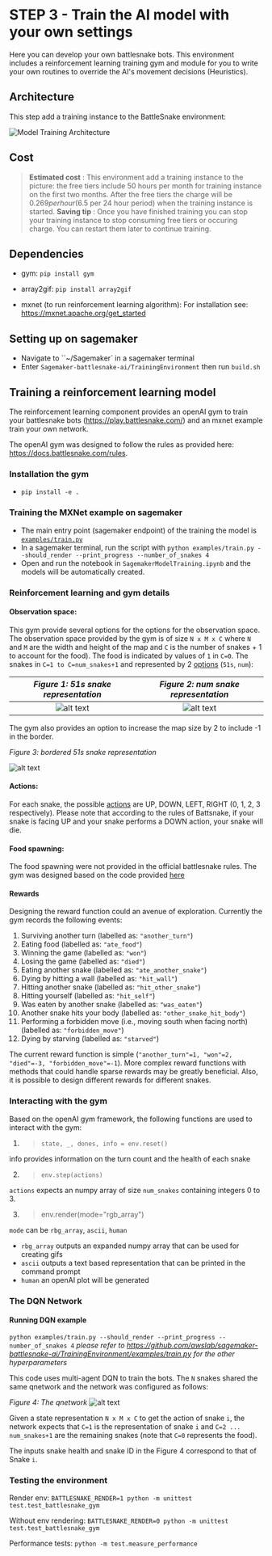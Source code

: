 # STEP 3 - Train the AI model with your own settings

Here you can develop your own battlesnake bots. This environment includes a reinforcement learning training gym and module for you to write your own routines to override the AI's movement decisions (Heuristics). 

## Architecture

This step add a training instance to the BattleSnake environment:

![Model Training Architecture](images/ArchitectureSagemakerBattleSnakeTraining.png "Model Training Architecture")

## Cost

> __Estimated cost__ : This environment add a training instance to the picture: the free tiers include 50 hours per month for training instance on the first two months.
> After the free tiers the charge will be $0.269 per hour ($6.5 per 24 hour period) when the training instance is started.
> __Saving tip__ : Once you have finished training you can stop your training instance to stop consuming free tiers or occuring charge. You can restart them later to continue training.

## Dependencies
- gym: `pip install gym`

- array2gif: `pip install array2gif`

- mxnet (to run reinforcement learning algorithm): For installation see: https://mxnet.apache.org/get_started

## Setting up on sagemaker
- Navigate to ``~/Sagemaker` in a sagemaker terminal
- Enter `Sagemaker-battlesnake-ai/TrainingEnvironment` then run `build.sh`

## Training a reinforcement learning model

The reinforcement learning component provides an openAI gym to train your battlesnake bots (https://play.battlesnake.com/) and an mxnet example train your own network.

The openAI gym was designed to follow the rules as provided here: https://docs.battlesnake.com/rules.

### Installation the gym
- `pip install -e .`

### Training the MXNet example on sagemaker
- The main entry point (sagemaker endpoint) of the training the model is [`examples/train.py`](../TrainingEnvironment/examples/train.py)
- In a sagemaker terminal, run the script with `python examples/train.py --should_render --print_progress --number_of_snakes 4`
- Open and run the notebook in `SagemakerModelTraining.ipynb` and the models will be automatically created.

### Reinforcement learning and gym details
#### Observation space: 
This gym provide several options for the options for the observation space. 
The observation space provided by the gym is of size `N x M x C` where `N` and `M` are the width and height of the map and `C` is the number of snakes + 1 to account for the food). The food is indicated by values of `1` in `C=0`. The snakes in `C=1 to C=num_snakes+1` and represented by 2 [options](../TrainingEnvironment/battlesnake_gym/snake_gym.py) (`51s`, `num`): 

*Figure 1: 51s snake representation*             |  *Figure 2: num snake representation*
:-----------------------------------------------:|:----------------------------------------------------------------:
![alt text](images/51s.png "51s snake representation") |  ![alt text](images/num.png "num snake representation")

The gym also provides an option to increase the map size by 2 to include -1 in the border.

*Figure 3: bordered 51s snake representation*

![alt text](images/border.png "Bordered 51s snake representation")

#### Actions:
For each snake, the possible [actions](../TrainingEnvironment/battlesnake_gym/snake.py) are UP, DOWN, LEFT, RIGHT (0, 1, 2, 3 respectively). Please note that according to the rules of Battsnake, if your snake is facing UP and your snake performs a DOWN action, your snake will die.

#### Food spawning:
The food spawning were not provided in the official battlesnake rules. The gym was designed based on the code provided [here](
https://github.com/battlesnakeio/engine/blob/master/rules/tick.go#L82)

#### Rewards
Designing the reward function could an avenue of exploration. Currently the gym records the following events: 
1. Surviving another turn (labelled as: `"another_turn"`)
3. Eating food (labelled as: `"ate_food"`)
4. Winning the game (labelled as: `"won"`)
5. Losing the game (labelled as: `"died"`)
6. Eating another snake (labelled as: `"ate_another_snake"`)
7. Dying by hitting a wall (labelled as: `"hit_wall"`)
8. Hitting another snake (labelled as: `"hit_other_snake"`)
9. Hitting yourself (labelled as: `"hit_self"`)
10. Was eaten by another snake (labelled as: `"was_eaten"`)
11. Another snake hits your body (labelled as: `"other_snake_hit_body"`)
12. Performing a forbidden move (i.e., moving south when facing north) (labelled as: `"forbidden_move"`)
13. Dying by starving (labelled as: `"starved"`)

The current reward function is simple (`"another_turn"=1, "won"=2, "died"=-3, "forbidden_move"=-1`).
More complex reward functions with methods that could handle sparse rewards may be greatly beneficial. Also, it is possible to design different rewards for different snakes. 

### Interacting with the gym
Based on the openAI gym framework, the following functions are used to interact with the gym:

1. >`state, _, dones, info = env.reset()`

info provides information on the turn count and the health of each snake

2. > `env.step(actions)`

`actions` expects an numpy array of size `num_snakes` containing integers 0 to 3.

3. > env.render(mode="rgb_array")

`mode` can be `rbg_array`, `ascii`, `human` 
- `rbg_array` outputs an expanded numpy array that can be used for creating gifs
- `ascii` outputs a text based representation that can be printed in the command prompt
- `human` an openAI plot will be generated

### The DQN Network
#### Running DQN example
`python examples/train.py --should_render --print_progress --number_of_snakes 4`
*please refer to https://github.com/awslab/sagemaker-battlesnake-ai/TrainingEnvironment/examples/train.py for the other hyperparameters*

This code uses multi-agent DQN to train the bots. The `N` snakes shared the same qnetwork and the network was configured as follows:

*Figure 4: The qnetwork*
![alt text](images/qnetwork.png "qnetwork")

Given a state representation `N x M x C` to get the action of snake `i`, the network expects that `C=1` is the representation of snake `i` and `C=2 ... num_snakes+1` are the remaining snakes (note that `C=0` represents the food).

The inputs snake health and snake ID in the Figure 4 correspond to that of Snake `i`.

### Testing the environment

Render env:
`BATTLESNAKE_RENDER=1 python -m unittest test.test_battlesnake_gym`

Without env rendering:
`BATTLESNAKE_RENDER=0 python -m unittest test.test_battlesnake_gym`

Performance tests:
`python -m test.measure_performance`
